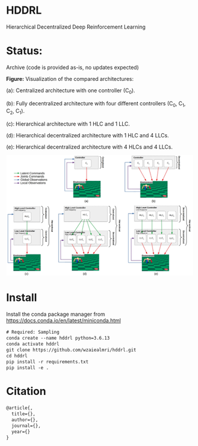 # HDDRL
Hierarchical Decentralized Deep Reinforcement Learning

# Status: 
Archive (code is provided as-is, no updates expected)

**Figure:** Visualization of the compared architectures:

(a): Centralized architecture with one controller (C<sub>0</sub>).

(b): Fully decentralized architecture with four different controllers (C<sub>0</sub>, C<sub>1</sub>, C<sub>2</sub>, C<sub>1</sub>). 

(c): Hierarchical architecture with 1 HLC and 1 LLC. 

(d): Hierarchical decentralized architecture with 1 HLC and 4 LLCs. 

(e): Hierarchical decentralized architecture with 4 HLCs and 4 LLCs.

![Figure:  Visualization of the compared architectures.](architectures.jpg)

# Install

Install the conda package manager from https://docs.conda.io/en/latest/miniconda.html

```
# Required: Sampling
conda create --name hddrl python=3.6.13
conda activate hddrl
git clone https://github.com/wzaiealmri/hddrl.git
cd hddrl
pip install -r requirements.txt
pip install -e .
```

# Citation

```
@article{,
  title={},
  author={},
  journal={},
  year={}
}
```
